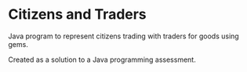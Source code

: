 # Citizens and Traders
Java program to represent citizens trading with traders for goods using gems.

Created as a solution to a Java programming assessment.
